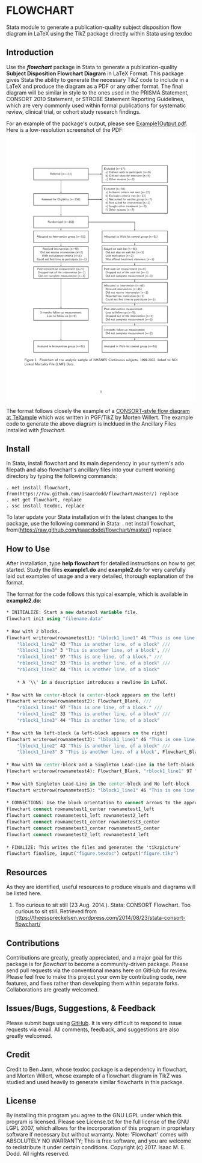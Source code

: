 # FLOWCHART

Stata module to generate a publication-quality subject disposition flow diagram in LaTeX using the TikZ package directly within Stata using texdoc 

## Introduction

Use the **_flowchart_** package in Stata to generate a publication-quality **Subject Disposition Flowchart Diagram** in LaTeX Format. This package gives Stata the ability to generate the necessary TikZ code to include in a LaTeX and produce the diagram as a PDF or any other format. 
The final diagram will be similar in style to the ones used in the PRISMA Statement, CONSORT 2010 Statement, or STROBE Statement Reporting Guidelines, which are very commonly used within formal publications for systematic review, clinical trial, or cohort study research findings. 

For an example of the package's output, please see [Example1Output.pdf](https://github.com/IsaacDodd/flowchart/blob/master/example1output.pdf "Example1Output.pdf"). Here is a low-resolution screenshot of the PDF:
![Example1Output](https://github.com/IsaacDodd/flowchart/blob/master/PreviousVersions/example1output.png "Example 1 Output")

The format follows closely the example of a [CONSORT-style flow diagram at TeXample](http://www.texample.net/tikz/examples/consort-flowchart/) which was written in PGF/TikZ by Morten Willert. The example code to generate the above diagram is incldued in the Ancillary Files installed with *flowchart*.

## Install

In Stata, install flowchart and its main dependency in your system's ado filepath and also flowchart's ancillary files into your current working directory by typing the following commands:

	. net install flowchart, from(https://raw.github.com/isaacdodd/flowchart/master/) replace
	. net get flowchart, replace
	. ssc install texdoc, replace

To later update your Stata installation with the latest changes to the package, use the following command in Stata: 
	. net install flowchart, from(https://raw.github.com/isaacdodd/flowchart/master/) replace 

## How to Use

After installation, type **help flowchart** for detailed instructions on how to get started. Study the files **example1.do** and **example2.do** for very carefully laid out examples of usage and a very detailed, thorough explanation of the format.

The format for the code follows this typical example, which is available in **example2.do**:

```stata
* INITIALIZE: Start a new datatool variable file.
flowchart init using "filename.data"

* Row with 2 blocks.
flowchart writerow(rownametest1): "lblock1_line1" 46 "This is one line, \\ of a block." ///
	"lblock1_line2" 43 "This is another line, of a block" ///
	"lblock1_line3" 3 "This is another line, of a block", ///
	"rblock1_line1" 97 "This is one line, of a block." ///
	"rblock1_line2" 33 "This is another line, of a block" ///
	"rblock1_line3" 44 "This is another line, of a block"
	
	* A '\\' in a description introduces a newline in LaTeX.

* Row with No center-block (a center-block appears on the left)
flowchart writerow(rownametest2): Flowchart_Blank, ///
	"rblock1_line1" 97 "This is one line, of a block." ///
	"rblock1_line2" 33 "This is another line, of a block" ///
	"rblock1_line3" 44 "This is another line, of a block"

* Row with No left-block (a left-block appears on the right)
flowchart writerow(rownametest3): "lblock1_line1" 46 "This is one line, \\ of a block." ///
	"lblock1_line2" 43 "This is another line, of a block" ///
	"lblock1_line3" 3 "This is another line, of a block", Flowchart_Blank

* Row with No center-block and a Singleton Lead-Line in the left-block
flowchart writerow(rownametest4): Flowchart_Blank, "rblock1_line1" 97 "This is one line, \\ of a block."
	
* Row with Singleton Lead-Line in the center-block and No left-block
flowchart writerow(rownametest5): "lblock1_line1" 46 "This is one line, \\ of a block.", Flowchart_Blank

* CONNECTIONS: Use the block orientation to connect arrows to the appropriate blocks
flowchart connect rownametest1_center rownametest1_left
flowchart connect rownametest1_left rownametest2_left
flowchart connect rownametest1_center rownametest3_center
flowchart connect rownametest3_center rownametest5_center
flowchart connect rownametest2_left rownametest4_left

* FINALIZE: This writes the files and generates the 'tikzpicture'
flowchart finalize, input("figure.texdoc") output("figure.tikz")
```
	
## Resources

As they are identified, useful resources to produce visuals and diagrams will be listed here.
1. Too curious to sit still (23 Aug. 2014.). Stata: CONSORT Flowchart. Too curious to sit still. Retrieved from https://theesspreckelsen.wordpress.com/2014/08/23/stata-consort-flowchart/

## Contributions

Contributions are greatly, greatly appreciated, and a major goal for this package is for *flowchart* to become a community-driven package. Please send pull requests via the conventional means here on GitHub for review. Please feel free to make this project your own by contributing code, new features, and fixes rather than developing them within separate forks. Collaborations are greatly welcomed.

## Issues/Bugs, Suggestions, & Feedback

Please submit bugs using [GitHub](https://github.com/IsaacDodd/flowchart/issues/new/ "Open a New Issue on GitHub for Flowchart"). It is very difficult to respond to issue requests via email. All comments, feedback, and suggestions are also greatly welcomed.

## Credit

Credit to Ben Jann, whose texdoc package is a dependency in flowchart, and Morten Willert, whose example of a flowchart diagram in TikZ was studied and used heavily to generate similar flowcharts in this package.

## License

By installing this program you agree to the GNU LGPL under which this program is licensed. Please see License.txt for the full license of the GNU LGPL 2007, which allows for the incorporation of this program in proprietary software if necessary but without warranty.
Note: 'Flowchart' comes with ABSOLUTELY NO WARRANTY; This is free software, and you are welcome to redistribute it under certain conditions. Copyright (c) 2017.  Isaac M. E. Dodd. All rights reserved.

